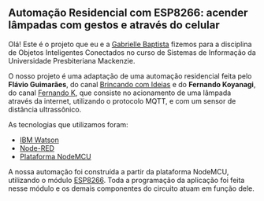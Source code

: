 <h2>Automação Residencial com ESP8266: acender lâmpadas com gestos e através do celular</h2>

Olá! Este é o projeto que eu e a [Gabrielle Baptista](https://github.com/theworldofbibi) fizemos para a disciplina de Objetos Inteligentes Conectados no curso de Sistemas de Informação da Universidade Presbiteriana Mackenzie.

O nosso projeto é uma adaptação de uma automação residencial feita pelo **Flávio Guimarães**, do canal [Brincando com Ideias](https://www.youtube.com/c/BrincandocomIdeias/featured) e do **Fernando Koyanagi**, do canal [Fernando K](https://www.youtube.com/c/FernandoKoyanagi/featured), que consiste no acionamento de uma lâmpada através da internet, utilizando o protocolo MQTT, e com um sensor de distância ultrassônico.

As tecnologias que utilizamos foram:
- [IBM Watson](https://cloud.ibm.com/developer/watson/documentation)
- [Node-RED](https://nodered.org/docs/)
- [Plataforma NodeMCU](https://nodemcu.readthedocs.io/en/release)

A nossa automação foi construída a partir da plataforma NodeMCU, utilizando o módulo [ESP8266](https://arduino-esp8266.readthedocs.io/en/latest). Toda a programação da aplicação foi feita nesse módulo e os demais componentes do circuito atuam em função dele.
